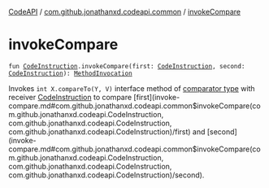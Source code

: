 [CodeAPI](../index.md) / [com.github.jonathanxd.codeapi.common](index.md) / [invokeCompare](.)

# invokeCompare

`fun `[`CodeInstruction`](../com.github.jonathanxd.codeapi/-code-instruction.md)`.invokeCompare(first: `[`CodeInstruction`](../com.github.jonathanxd.codeapi/-code-instruction.md)`, second: `[`CodeInstruction`](../com.github.jonathanxd.codeapi/-code-instruction.md)`): `[`MethodInvocation`](../com.github.jonathanxd.codeapi.base/-method-invocation/index.md)

Invokes `int X.compareTo(Y, V)` interface method of [comparator type](https://kotlinlang.org/api/latest/jvm/stdlib/kotlin/-comparator/index.html) with receiver [CodeInstruction](../com.github.jonathanxd.codeapi/-code-instruction.md)
to compare [first](invoke-compare.md#com.github.jonathanxd.codeapi.common$invokeCompare(com.github.jonathanxd.codeapi.CodeInstruction, com.github.jonathanxd.codeapi.CodeInstruction, com.github.jonathanxd.codeapi.CodeInstruction)/first) and [second](invoke-compare.md#com.github.jonathanxd.codeapi.common$invokeCompare(com.github.jonathanxd.codeapi.CodeInstruction, com.github.jonathanxd.codeapi.CodeInstruction, com.github.jonathanxd.codeapi.CodeInstruction)/second).

